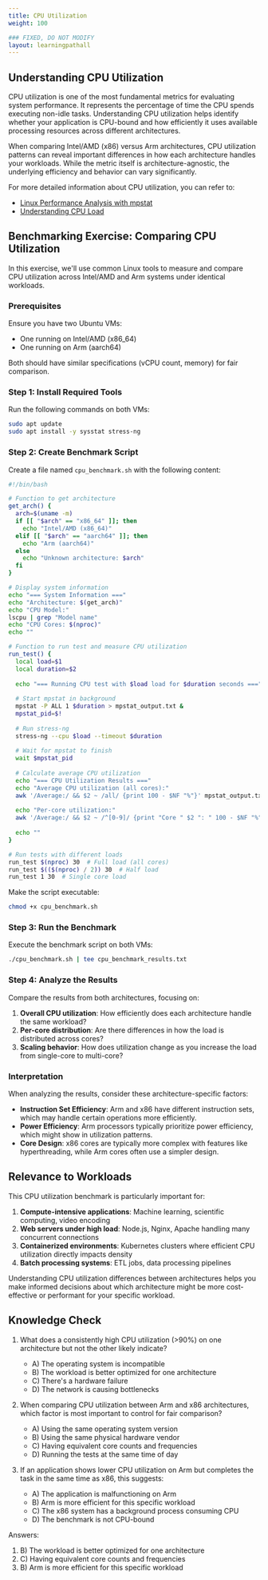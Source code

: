 ```yaml
---
title: CPU Utilization
weight: 100

### FIXED, DO NOT MODIFY
layout: learningpathall
---
```


## Understanding CPU Utilization

CPU utilization is one of the most fundamental metrics for evaluating system performance. It represents the percentage of time the CPU spends executing non-idle tasks. Understanding CPU utilization helps identify whether your application is CPU-bound and how efficiently it uses available processing resources across different architectures.

When comparing Intel/AMD (x86) versus Arm architectures, CPU utilization patterns can reveal important differences in how each architecture handles your workloads. While the metric itself is architecture-agnostic, the underlying efficiency and behavior can vary significantly.

For more detailed information about CPU utilization, you can refer to:
- [Linux Performance Analysis with mpstat](https://www.brendangregg.com/blog/2014-06-26/linux-load-averages.html)
- [Understanding CPU Load](https://scoutapm.com/blog/understanding-load-averages)

## Benchmarking Exercise: Comparing CPU Utilization

In this exercise, we'll use common Linux tools to measure and compare CPU utilization across Intel/AMD and Arm systems under identical workloads.

### Prerequisites

Ensure you have two Ubuntu VMs:
- One running on Intel/AMD (x86_64)
- One running on Arm (aarch64)

Both should have similar specifications (vCPU count, memory) for fair comparison.

### Step 1: Install Required Tools

Run the following commands on both VMs:

```bash
sudo apt update
sudo apt install -y sysstat stress-ng
```

### Step 2: Create Benchmark Script

Create a file named `cpu_benchmark.sh` with the following content:

```bash
#!/bin/bash

# Function to get architecture
get_arch() {
  arch=$(uname -m)
  if [[ "$arch" == "x86_64" ]]; then
    echo "Intel/AMD (x86_64)"
  elif [[ "$arch" == "aarch64" ]]; then
    echo "Arm (aarch64)"
  else
    echo "Unknown architecture: $arch"
  fi
}

# Display system information
echo "=== System Information ==="
echo "Architecture: $(get_arch)"
echo "CPU Model:"
lscpu | grep "Model name"
echo "CPU Cores: $(nproc)"
echo ""

# Function to run test and measure CPU utilization
run_test() {
  local load=$1
  local duration=$2
  
  echo "=== Running CPU test with $load load for $duration seconds ==="
  
  # Start mpstat in background
  mpstat -P ALL 1 $duration > mpstat_output.txt &
  mpstat_pid=$!
  
  # Run stress-ng
  stress-ng --cpu $load --timeout $duration
  
  # Wait for mpstat to finish
  wait $mpstat_pid
  
  # Calculate average CPU utilization
  echo "=== CPU Utilization Results ==="
  echo "Average CPU utilization (all cores):"
  awk '/Average:/ && $2 ~ /all/ {print 100 - $NF "%"}' mpstat_output.txt
  
  echo "Per-core utilization:"
  awk '/Average:/ && $2 ~ /^[0-9]/ {print "Core " $2 ": " 100 - $NF "%"}' mpstat_output.txt
  
  echo ""
}

# Run tests with different loads
run_test $(nproc) 30  # Full load (all cores)
run_test $(($(nproc) / 2)) 30  # Half load
run_test 1 30  # Single core load
```

Make the script executable:

```bash
chmod +x cpu_benchmark.sh
```

### Step 3: Run the Benchmark

Execute the benchmark script on both VMs:

```bash
./cpu_benchmark.sh | tee cpu_benchmark_results.txt
```

### Step 4: Analyze the Results

Compare the results from both architectures, focusing on:

1. **Overall CPU utilization**: How efficiently does each architecture handle the same workload?
2. **Per-core distribution**: Are there differences in how the load is distributed across cores?
3. **Scaling behavior**: How does utilization change as you increase the load from single-core to multi-core?

### Interpretation

When analyzing the results, consider these architecture-specific factors:

- **Instruction Set Efficiency**: Arm and x86 have different instruction sets, which may handle certain operations more efficiently.
- **Power Efficiency**: Arm processors typically prioritize power efficiency, which might show in utilization patterns.
- **Core Design**: x86 cores are typically more complex with features like hyperthreading, while Arm cores often use a simpler design.

## Relevance to Workloads

This CPU utilization benchmark is particularly important for:

1. **Compute-intensive applications**: Machine learning, scientific computing, video encoding
2. **Web servers under high load**: Node.js, Nginx, Apache handling many concurrent connections
3. **Containerized environments**: Kubernetes clusters where efficient CPU utilization directly impacts density
4. **Batch processing systems**: ETL jobs, data processing pipelines

Understanding CPU utilization differences between architectures helps you make informed decisions about which architecture might be more cost-effective or performant for your specific workload.

## Knowledge Check

1. What does a consistently high CPU utilization (>90%) on one architecture but not the other likely indicate?
   - A) The operating system is incompatible
   - B) The workload is better optimized for one architecture
   - C) There's a hardware failure
   - D) The network is causing bottlenecks

2. When comparing CPU utilization between Arm and x86 architectures, which factor is most important to control for fair comparison?
   - A) Using the same operating system version
   - B) Using the same physical hardware vendor
   - C) Having equivalent core counts and frequencies
   - D) Running the tests at the same time of day

3. If an application shows lower CPU utilization on Arm but completes the task in the same time as x86, this suggests:
   - A) The application is malfunctioning on Arm
   - B) Arm is more efficient for this specific workload
   - C) The x86 system has a background process consuming CPU
   - D) The benchmark is not CPU-bound

Answers:
1. B) The workload is better optimized for one architecture
2. C) Having equivalent core counts and frequencies
3. B) Arm is more efficient for this specific workload